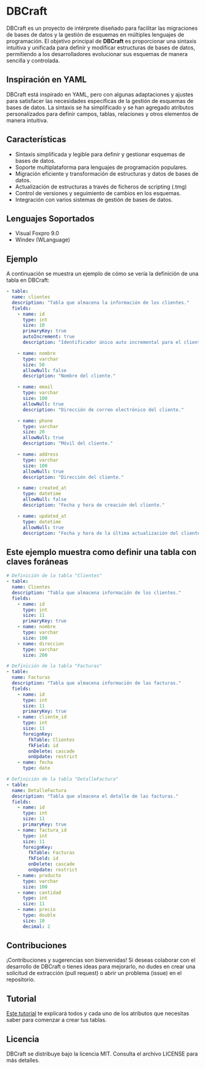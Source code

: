# DBCraft

DBCraft es un proyecto de intérprete diseñado para facilitar las migraciones de bases de datos y la gestión de esquemas en múltiples lenguajes de programación. El objetivo principal de **DBCraft** es proporcionar una sintaxis intuitiva y unificada para definir y modificar estructuras de bases de datos, permitiendo a los desarrolladores evolucionar sus esquemas de manera sencilla y controlada.

## Inspiración en YAML

DBCraft está inspirado en YAML, pero con algunas adaptaciones y ajustes para satisfacer las necesidades específicas de la gestión de esquemas de bases de datos. La sintaxis se ha simplificado y se han agregado atributos personalizados para definir campos, tablas, relaciones y otros elementos de manera intuitiva.


## Características

- Sintaxis simplificada y legible para definir y gestionar esquemas de bases de datos.
- Soporte multiplataforma para lenguajes de programación populares.
- Migración eficiente y transformación de estructuras y datos de bases de datos.
- Actualización de estructuras a través de ficheros de scripting (.tmg)
- Control de versiones y seguimiento de cambios en los esquemas.
- Integración con varios sistemas de gestión de bases de datos.


## Lenguajes Soportados

- Visual Foxpro 9.0
- Windev (WLanguage)

## Ejemplo

A continuación se muestra un ejemplo de cómo se vería la definición de una tabla en DBCraft:

```yaml
- table:
  name: clientes
  description: "Tabla que almacena la información de los clientes."
  fields:
    - name: id
      type: int
      size: 10      
      primaryKey: true
      autoIncrement: true
      description: "Identificador único auto incremental para el cliente."

    - name: nombre
      type: varchar
      size: 50
      allowNull: false
      description: "Nombre del cliente."

    - name: email
      type: varchar
      size: 100
      allowNull: true
      description: "Dirección de correo electrónico del cliente."

    - name: phone
      type: varchar
      size: 20
      allowNull: true
      description: "Móvil del cliente."

    - name: address
      type: varchar
      size: 100
      allowNull: true
      description: "Dirección del cliente."

    - name: created_at
      type: datetime
      allowNull: false
      description: "Fecha y hora de creación del cliente."

    - name: updated_at
      type: datetime
      allowNull: true
      description: "Fecha y hora de la última actualización del cliente."
```

## Este ejemplo muestra como definir una tabla con claves foráneas

```yaml
# Definición de la tabla "Clientes"
- table:
  name: Clientes
  description: "Tabla que almacena información de los clientes."
  fields:
    - name: id
      type: int
      size: 11
      primaryKey: true
    - name: nombre
      type: varchar
      size: 100
    - name: direccion
      type: varchar
      size: 200

# Definición de la tabla "Facturas"
- table:
  name: Facturas
  description: "Tabla que almacena información de las facturas."
  fields:
    - name: id
      type: int
      size: 11
      primaryKey: true
    - name: cliente_id
      type: int
      size: 11
      foreignKey:
        fkTable: Clientes
        fkField: id
        onDelete: cascade
        onUpdate: restrict
    - name: fecha
      type: date

# Definición de la tabla "DetalleFactura"
- table:
  name: DetalleFactura
  description: "Tabla que almacena el detalle de las facturas."
  fields:
    - name: id
      type: int
      size: 11
      primaryKey: true
    - name: factura_id
      type: int
      size: 11
      foreignKey:
        fkTable: Facturas
        fkField: id
        onDelete: cascade
        onUpdate: restrict
    - name: producto
      type: varchar
      size: 100
    - name: cantidad
      type: int
      size: 11
    - name: precio
      type: double
      size: 10
      decimal: 2
```

## Contribuciones

¡Contribuciones y sugerencias son bienvenidas! Si deseas colaborar con el desarrollo de DBCraft o tienes ideas para mejorarlo, no dudes en crear una solicitud de extracción (pull request) o abrir un problema (issue) en el repositorio.

## Tutorial

[Este tutorial](tutorial.md) te explicará todos y cada uno de los atributos que necesitas saber para comenzar a crear tus tablas.

## Licencia

DBCraft se distribuye bajo la licencia MIT. Consulta el archivo LICENSE para más detalles.
